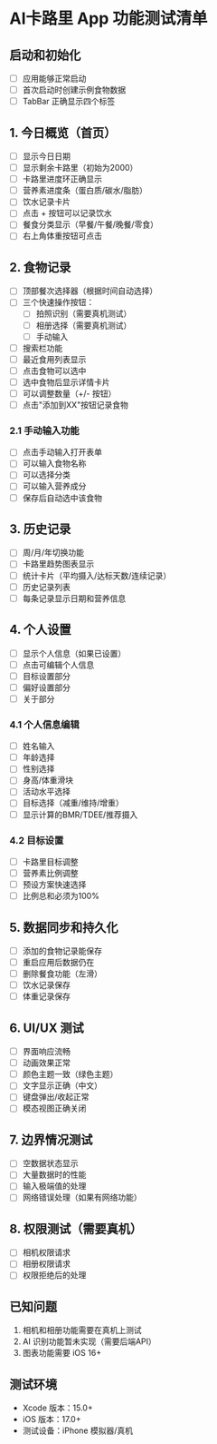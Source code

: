 # AI卡路里 App 功能测试清单

## 启动和初始化
- [ ] 应用能够正常启动
- [ ] 首次启动时创建示例食物数据
- [ ] TabBar 正确显示四个标签

## 1. 今日概览（首页）
- [ ] 显示今日日期
- [ ] 显示剩余卡路里（初始为2000）
- [ ] 卡路里进度环正确显示
- [ ] 营养素进度条（蛋白质/碳水/脂肪）
- [ ] 饮水记录卡片
- [ ] 点击 + 按钮可以记录饮水
- [ ] 餐食分类显示（早餐/午餐/晚餐/零食）
- [ ] 右上角体重按钮可点击

## 2. 食物记录
- [ ] 顶部餐次选择器（根据时间自动选择）
- [ ] 三个快速操作按钮：
  - [ ] 拍照识别（需要真机测试）
  - [ ] 相册选择（需要真机测试）
  - [ ] 手动输入
- [ ] 搜索栏功能
- [ ] 最近食用列表显示
- [ ] 点击食物可以选中
- [ ] 选中食物后显示详情卡片
- [ ] 可以调整数量（+/- 按钮）
- [ ] 点击"添加到XX"按钮记录食物

### 2.1 手动输入功能
- [ ] 点击手动输入打开表单
- [ ] 可以输入食物名称
- [ ] 可以选择分类
- [ ] 可以输入营养成分
- [ ] 保存后自动选中该食物

## 3. 历史记录
- [ ] 周/月/年切换功能
- [ ] 卡路里趋势图表显示
- [ ] 统计卡片（平均摄入/达标天数/连续记录）
- [ ] 历史记录列表
- [ ] 每条记录显示日期和营养信息

## 4. 个人设置
- [ ] 显示个人信息（如果已设置）
- [ ] 点击可编辑个人信息
- [ ] 目标设置部分
- [ ] 偏好设置部分
- [ ] 关于部分

### 4.1 个人信息编辑
- [ ] 姓名输入
- [ ] 年龄选择
- [ ] 性别选择
- [ ] 身高/体重滑块
- [ ] 活动水平选择
- [ ] 目标选择（减重/维持/增重）
- [ ] 显示计算的BMR/TDEE/推荐摄入

### 4.2 目标设置
- [ ] 卡路里目标调整
- [ ] 营养素比例调整
- [ ] 预设方案快速选择
- [ ] 比例总和必须为100%

## 5. 数据同步和持久化
- [ ] 添加的食物记录能保存
- [ ] 重启应用后数据仍在
- [ ] 删除餐食功能（左滑）
- [ ] 饮水记录保存
- [ ] 体重记录保存

## 6. UI/UX 测试
- [ ] 界面响应流畅
- [ ] 动画效果正常
- [ ] 颜色主题一致（绿色主题）
- [ ] 文字显示正确（中文）
- [ ] 键盘弹出/收起正常
- [ ] 模态视图正确关闭

## 7. 边界情况测试
- [ ] 空数据状态显示
- [ ] 大量数据时的性能
- [ ] 输入极端值的处理
- [ ] 网络错误处理（如果有网络功能）

## 8. 权限测试（需要真机）
- [ ] 相机权限请求
- [ ] 相册权限请求
- [ ] 权限拒绝后的处理

## 已知问题
1. 相机和相册功能需要在真机上测试
2. AI 识别功能暂未实现（需要后端API）
3. 图表功能需要 iOS 16+

## 测试环境
- Xcode 版本：15.0+
- iOS 版本：17.0+
- 测试设备：iPhone 模拟器/真机